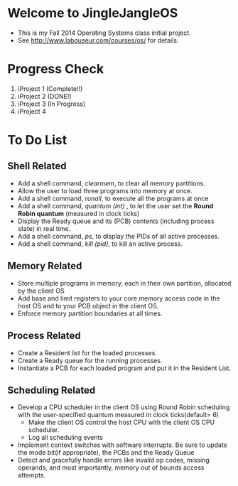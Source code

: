 Welcome to JingleJangleOS
=========================

-	This is my Fall 2014 Operating Systems class initial project.
-	See http://www.labouseur.com/courses/os/ for details.

Progress Check
==============

1.	iProject 1 (Complete!!)
2.	iProject 2 (DONE!)
3.	iProject 3 (In Progress)
4.	iProject 4

To Do List
==========

Shell Related
-------------

-	Add a shell command, *clearmem*, to clear all memory partitions.
-	Allow the user to load three programs into memory at once.
-	Add a shell command, *runall*, to execute all the programs at once
-	Add a shell command, *quantum (int)* , to let the user set the
 **Round Robin quantum** (measured in clock ticks)
-	Display the Ready queue and its (PCB) contents (including process state) in real time.
-	Add a shell command, *ps*, to display the PIDs of all active processes.
-	Add a shell command, *kill (pid)*, to kill an active process.

Memory Related
--------------

-	Store multiple programs in memory, each in their own partition, allocated by the client OS
-	Add base and limit registers to your core memory access code in the host OS and to your PCB object in the client OS.
-	Enforce memory partition boundaries at all times.

Process Related
---------------

-	Create a Resident list for the loaded processes.
-	Create a Ready queue for the running processes.
-	Instantiate a PCB for each loaded program and put it in the Resident List.

Scheduling Related
------------------

-	Develop a CPU scheduler in the client OS using Round Robin scheduling with the user-specified quantum measured in clock ticks(default= 6)
	-	Make the client OS control the host CPU with the client OS CPU scheduler.
	-	Log all scheduling events
-	Implement context switches with software interrupts. Be sure to update the mode bit(if appropriate), the PCBs and the Ready Queue
-	Detect and gracefully handle errors like invalid op codes, missing operands, and most importantly, memory out of bounds access attempts.
